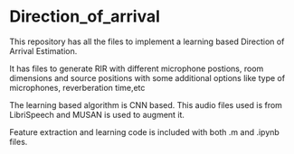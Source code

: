 # Direction_of_arrival
This repository has all the files to implement a learning based Direction of Arrival Estimation.

It has files to generate RIR with different microphone postions, room dimensions and source positions with some additional options like type of microphones, reverberation time,etc

The learning based algorithm is CNN based. This audio files used is from LibriSpeech and MUSAN is used to augment it.

Feature extraction and learning code is included with both .m and .ipynb files.
